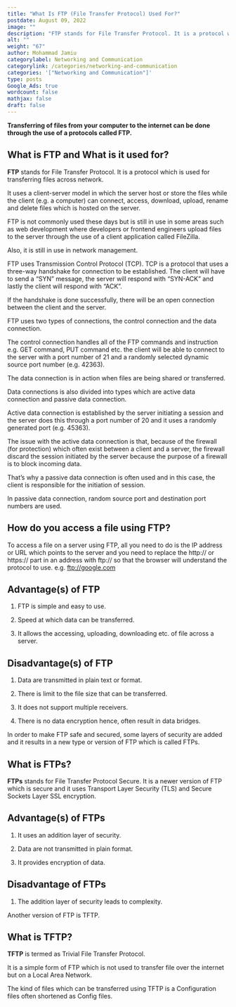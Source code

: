 ```yaml
---
title: "What Is FTP (File Transfer Protocol) Used For?"
postdate: August 09, 2022
image: ""
description: "FTP stands for File Transfer Protocol. It is a protocol which is used for transferring files across network."
alt: ""
weight: "67"
author: Mohammad Jamiu
categorylabel: Networking and Communication
categorylink: /categories/networking-and-communication
categories: '["Networking and Communication"]'
type: posts
Google_Ads: true
wordcount: false
mathjax: false
draft: false
---
```


**Transferring of files from your computer to the internet can be done through the use of a protocols called FTP.**

## What is FTP and What is it used for?

**FTP** stands for File Transfer Protocol. It is a protocol which is used for transferring files across network.

It uses a client-server model in which the server host or store the files while the client (e.g. a computer) can connect, access, download, upload, rename and delete files which is hosted on the server.

FTP is not commonly used these days but is still in use in some areas such as web development where developers or frontend engineers upload files to the server through the use of a client application called FileZilla.

Also, it is still in use in network management.

FTP uses Transmission Control Protocol (TCP). TCP is a protocol that uses a three-way handshake for connection to be established. The client will have to send a “SYN” message, the server will respond with “SYN-ACK” and lastly the client will respond with “ACK”.

If the handshake is done successfully, there will be an open connection between the client and the server.

FTP uses two types of connections, the control connection and the data connection.

The control connection handles all of the FTP commands and instruction e.g. GET command, PUT command etc. the client will be able to connect to the server with a port number of 21 and a randomly selected dynamic source port number (e.g. 42363).

The data connection is in action when files are being shared or transferred.

Data connections is also divided into types which are active data connection and passive data connection.

Active data connection is established by the server initiating a session and the server does this through a port number of 20 and it uses a randomly generated port (e.g. 45363).

The issue with the active data connection is that, because of the firewall (for protection) which often exist between a client and a server, the firewall discard the session initiated by the server because the purpose of a firewall is to block incoming data.

That’s why a passive data connection is often used and in this case, the client is responsible for the initiation of session.

In passive data connection, random source port and destination port numbers are used.

## How do you access a file using FTP?

To access a file on a server using FTP, all you need to do is the IP address or URL which points to the server and you need to replace the http:// or https:// part in an address with ftp:// so that the browser will understand the protocol to use. e.g. ftp://google.com

## Advantage(s) of FTP

1. FTP is simple and easy to use.

1. Speed at which data can be transferred.

1. It allows the accessing, uploading, downloading etc. of file across a server.

## Disadvantage(s) of FTP

1. Data are transmitted in plain text or format.

1. There is limit to the file size that can be transferred.

1. It does not support multiple receivers.

1. There is no data encryption hence, often result in data bridges.

In order to make FTP safe and secured, some layers of security are added and it results in a new type or version of FTP which is called FTPs.

## What is FTPs?

**FTPs** stands for File Transfer Protocol Secure. It is a newer version of FTP which is secure and it uses Transport Layer Security (TLS) and Secure Sockets Layer SSL encryption.

## Advantage(s) of FTPs

1. It uses an addition layer of security.

1. Data are not transmitted in plain format.

1. It provides encryption of data.

## Disadvantage of FTPs

1. The addition layer of security leads to complexity.

Another version of FTP is TFTP.

## What is TFTP?

**TFTP** is termed as Trivial File Transfer Protocol.

It is a simple form of FTP which is not used to transfer file over the internet but on a Local Area Network.

The kind of files which can be transferred using TFTP is a Configuration files often shortened as Config files.
